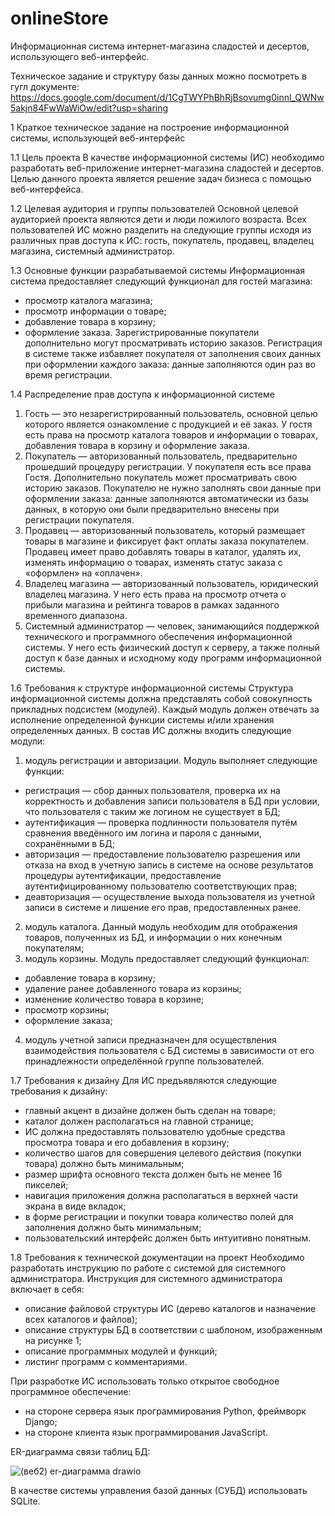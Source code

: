 # onlineStore

Информационная система интернет-магазина сладостей и десертов, использующего веб-интерфейс.

Техническое задание и структуру базы данных можно посмотреть в гугл документе: https://docs.google.com/document/d/1CgTWYPhBhRjBsovumg0innl_QWNw5akjn84FwWaWiOw/edit?usp=sharing

1 Краткое техническое задание на построение информационной системы, использующей веб-интерфейс

1.1  Цель проекта
В качестве информационной системы (ИС) необходимо разработать веб-приложение интернет-магазина сладостей и десертов. Целью данного проекта является решение задач бизнеса с помощью веб-интерфейса.

1.2 Целевая аудитория и группы пользователей 
Основной целевой аудиторией проекта являются дети и люди пожилого возраста.
Всех пользователей ИС можно разделить на следующие группы исходя из различных прав доступа к ИС: гость, покупатель, продавец, владелец магазина, системный администратор.

1.3 Основные функции разрабатываемой системы
Информационная система предоставляет следующий функционал для гостей магазина:
- просмотр каталога магазина;
- просмотр информации о товаре;
- добавление товара в корзину;
- оформление заказа.
Зарегистрированные покупатели дополнительно могут просматривать историю заказов. Регистрация в системе также избавляет покупателя от заполнения своих данных при оформлении каждого заказа: данные заполняются один раз во время регистрации.

1.4 Распределение прав доступа к информационной системе
1) Гость — это незарегистрированный пользователь, основной целью которого является ознакомление с продукцией и её заказ. У гостя есть права на просмотр каталога товаров и информации о товарах, добавления товара в корзину и оформление заказа.
2) Покупатель — авторизованный пользователь, предварительно прошедший процедуру регистрации. У покупателя есть все права Гостя. Дополнительно покупатель может просматривать свою историю заказов. Покупателю не нужно заполнять свои данные при оформлении заказа: данные заполняются автоматически из базы данных, в которую они были предварительно внесены при регистрации покупателя.
3) Продавец — авторизованный пользователь, который размещает товары в магазине и фиксирует факт оплаты заказа покупателем. Продавец имеет право добавлять товары в каталог, удалять их, изменять информацию о товарах, изменять статус заказа с «оформлен» на «оплачен».
4) Владелец магазина — авторизованный пользователь, юридический владелец магазина. У него есть права на просмотр отчета о прибыли магазина и рейтинга товаров в рамках заданного временного диапазона.
5) Системный администратор — человек, занимающийся поддержкой технического и программного обеспечения информационной системы. У него есть физический доступ к серверу, а также полный доступ к базе данных и исходному коду программ информационной системы.

1.6 Требования к структуре информационной системы
Структура информационной системы должна представлять собой совокупность прикладных подсистем (модулей). Каждый модуль должен отвечать за исполнение определенной функции системы и/или хранения определенных данных. 
В состав ИС должны входить следующие модули:
1) модуль регистрации и авторизации. Модуль выполняет следующие функции: 
- регистрация — сбор данных пользователя, проверка их на корректность и добавления записи пользователя в БД при условии, что пользователя с таким же логином не существует в БД;
- аутентификация — проверка подлинности пользователя путём сравнения введённого им логина и пароля с данными, сохранёнными в БД;
- авторизация — предоставление пользователю разрешения или отказа на вход в учетную запись в системе на основе результатов процедуры аутентификации, предоставление аутентифицированному пользователю соответствующих прав;
- деавторизация — осуществление выхода пользователя из учетной записи в системе и лишение его прав, предоставленных ранее.
2) модуль каталога. Данный модуль необходим для отображения товаров, полученных из БД, и информации о них конечным покупателям;
3) модуль корзины. Модуль предоставляет следующий функционал:
- добавление товара в корзину;
- удаление ранее добавленного товара из корзины;
- изменение количество товара в корзине;
- просмотр корзины;
- оформление заказа;
4) модуль учетной записи предназначен для осуществления взаимодействия пользователя с БД системы в зависимости от его принадлежности определённой группе пользователей.

1.7 Требования к дизайну
Для ИС предъявляются следующие требования к дизайну:
- главный акцент в дизайне должен быть сделан на товаре;
- каталог должен располагаться на главной странице;
- ИС должна предоставлять пользователю удобные средства просмотра товара и его добавления в корзину;
- количество шагов для совершения целевого действия (покупки товара) должно быть минимальным;
- размер шрифта основного текста должен быть не менее 16 пикселей;
- навигация приложения должна располагаться в верхней части экрана в виде вкладок;
- в форме регистрации и покупки товара количество полей для заполнения должно быть минимальным;
- пользовательский интерфейс должен быть интуитивно понятным.

1.8 Требования к технической документации на проект
Необходимо разработать инструкцию по работе с системой для системного администратора.
Инструкция для системного администратора включает в себя:
- описание файловой структуры ИС (дерево каталогов и назначение всех каталогов и файлов);
- описание структуры БД в соответствии с шаблоном, изображенным на рисунке 1;
- описание программных модулей и функций;
- листинг программ с комментариями.

При разработке ИС использовать только открытое свободное программное обеспечение:
- на стороне сервера язык программирования Python, фреймворк Django;
- на стороне клиента язык программирования JavaScript.

ER-диаграмма связи таблиц БД:

![(веб2) er-диаграмма drawio](https://github.com/ICallMyGitHairyHarry/onlineStore/assets/51024214/65d27e47-8439-48f3-997b-9f9492611011)

В качестве системы управления базой данных (СУБД) использовать SQLite.

